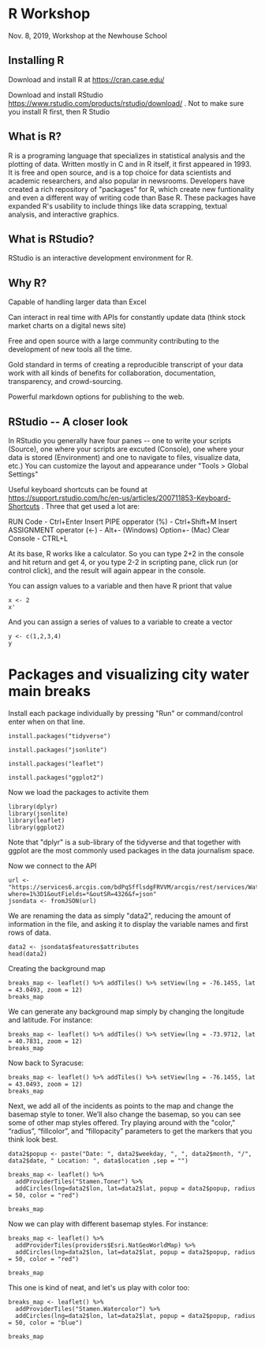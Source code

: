 # R Workshop
Nov. 8, 2019, Workshop at the Newhouse School 

## Installing R 
Download and install R at https://cran.case.edu/

Download and install RStudio https://www.rstudio.com/products/rstudio/download/ . Not to make sure you install R first, then R Studio 

## What is R?
R is a programing language that specializes in statistical analysis and the plotting of data. Written mostly in C and in R itself, it first appeared in 1993. It is free and open source, and is a top choice for data scientists and academic researchers, and also popular in newsrooms. Developers have created a rich repository of "packages" for R, which create new funtionality and even a different way of writing code than Base R. These packages have expanded R's usability to include things like data scrapping, textual analysis, and interactive graphics. 

## What is RStudio?
RStudio is an interactive development environment for R. 

## Why R?
Capable of handling larger data than Excel

Can interact in real time with APIs for constantly update data (think stock market charts on a digital news site) 

Free and open source with a large community contributing to the development of new tools all the time. 

Gold standard in terms of creating a reproducible transcript of your data work with all kinds of benefits for collaboration, documentation, transparency, and crowd-sourcing. 

Powerful markdown options for publishing to the web. 

## RStudio -- A closer look
In RStudio you generally have four panes -- one to write your scripts (Source), one where your scripts are excuted (Console), one where your data is stored (Environment) and one to navigate to files, visualize data, etc.) You can customize the layout and appearance under "Tools > Global Settings"

Useful keyboard shortcuts can be found at https://support.rstudio.com/hc/en-us/articles/200711853-Keyboard-Shortcuts . Three that get used a lot are:

RUN Code - Ctrl+Enter
Insert PIPE opperator (%) - Ctrl+Shift+M
Insert ASSIGNMENT operator (<-) -	Alt+- (Windows)	Option+- (Mac) 
Clear Console - CTRL+L

At its base, R works like a calculator. So you can type 2+2 in the console and hit return and get 4, or you type 2-2 in scripting pane, click run (or control click), and the result will again appear in the console. 

You can assign values to a variable and then have R priont that value 
```
x <- 2
x' 
```
And you can assign a series of values to a variable to create a vector 
```
y <- c(1,2,3,4)
y 
```

# Packages and visualizing city water main breaks 

Install each package individually by pressing "Run" or command/control enter when on that line.
```
install.packages("tidyverse")

install.packages("jsonlite")

install.packages("leaflet")

install.packages("ggplot2")
```
Now we load the packages to activite them
```
library(dplyr)
library(jsonlite)
library(leaflet)
library(ggplot2)
```
Note that "dplyr" is a sub-library of the tidyverse and that together with ggplot are the most commonly used packages in the data journalism space. 

Now we connect to the API
```
url <- "https://services6.arcgis.com/bdPqSfflsdgFRVVM/arcgis/rest/services/Water_Main_Breaks/FeatureServer/0/query?where=1%3D1&outFields=*&outSR=4326&f=json"
jsondata <- fromJSON(url)
```
We are renaming the data as simply "data2", reducing the amount of information in the file, and asking it to display the variable names and first rows of data.
```
data2 <- jsondata$features$attributes
head(data2)
```
Creating the background map
```
breaks_map <- leaflet() %>% addTiles() %>% setView(lng = -76.1455, lat = 43.0493, zoom = 12)
breaks_map
```
We can generate any  background map simply by changing the longitude and latitude. For instance:
```
breaks_map <- leaflet() %>% addTiles() %>% setView(lng = -73.9712, lat = 40.7831, zoom = 12)
breaks_map
```
Now back to Syracuse:
```
breaks_map <- leaflet() %>% addTiles() %>% setView(lng = -76.1455, lat = 43.0493, zoom = 12)
breaks_map
```
Next, we add all of the incidents as points to the map and change the basemap style to toner. We’ll also change the basemap, so you can see some of other map styles offered. Try playing around with the "color," “radius”, “fillcolor”, and “fillopacity” parameters to get the markers that you think look best.
```
data2$popup <- paste("Date: ", data2$weekday, ", ", data2$month, "/", data2$date, " Location: ", data$location ,sep = "")

breaks_map <- leaflet() %>%
  addProviderTiles("Stamen.Toner") %>%
  addCircles(lng=data2$lon, lat=data2$lat, popup = data2$popup, radius = 50, color = "red")

breaks_map
```
Now we can play with different basemap styles. For instance:
```
breaks_map <- leaflet() %>%
  addProviderTiles(providers$Esri.NatGeoWorldMap) %>% 
  addCircles(lng=data2$lon, lat=data2$lat, popup = data2$popup, radius = 50, color = "red")

breaks_map
```
This one is kind of neat, and let's us play with color too: 
```
breaks_map <- leaflet() %>%
  addProviderTiles("Stamen.Watercolor") %>%
  addCircles(lng=data2$lon, lat=data2$lat, popup = data2$popup, radius = 50, color = "blue")

breaks_map
```

